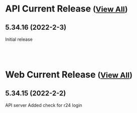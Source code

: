
# API Current Release <small>([View All](/API.md))</small>
## 5.34.16 (2022-2-3)
Initial release

<br><br>
# Web Current Release <small>([View All](/Web.md))</small>
## 5.34.15 (2022-2-2)
API server Added check for r24 login

  